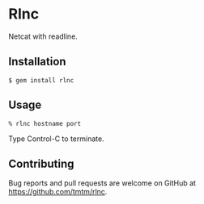 # Rlnc

Netcat with readline.

## Installation

```
$ gem install rlnc
```

## Usage

```
% rlnc hostname port
```

Type Control-C to terminate.

## Contributing

Bug reports and pull requests are welcome on GitHub at https://github.com/tmtm/rlnc.
